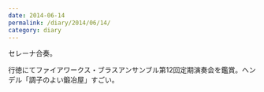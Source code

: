 ```yaml
---
date: 2014-06-14
permalink: /diary/2014/06/14/
category: diary
---
```


セレーナ合奏。

行徳にてファイアワークス・ブラスアンサンブル第12回定期演奏会を鑑賞。ヘンデル「調子のよい鍛冶屋」すごい。
